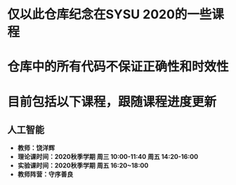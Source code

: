 # 仅以此仓库纪念在SYSU 2020的一些课程

# 仓库中的所有代码不保证正确性和时效性

# 目前包括以下课程，跟随课程进度更新

## 人工智能

- **教师：饶洋辉**
- **理论课时间：2020秋季学期 周三 10:00-11:40 周五 14:20-16:00**
- **实验课时间：2020秋季学期 周五 16:20~18:00**
- **教师阵营：守序善良**


